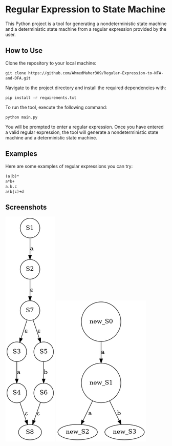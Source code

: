 
# Regular Expression to State Machine

This Python project is a tool for generating a nondeterministic state machine and a deterministic state machine from a regular expression provided by the user.

## How to Use

Clone the repository to your local machine:

    git clone https://github.com/AhmedMaher309/Regular-Expression-to-NFA-and-DFA.git


Navigate to the project directory and install the required dependencies with:

    pip install -r requirements.txt

To run the tool, execute the following command:

    python main.py

You will be prompted to enter a regular expression. Once you have entered a valid regular expression, the tool will generate a nondeterministic state machine and a deterministic state machine.

## Examples

Here are some examples of regular expressions you can try:

    (a|b)*
    a*b+
    a.b.c
    a(b|c)+d


## Screenshots
![nfa](docs/nfa) ![dfa](docs/dfa)
